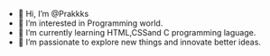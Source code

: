 - 👋 Hi, I’m @Prakkks
- 👀 I’m interested in Programming world.
- 🌱 I’m currently learning HTML,CSSand C programming laguage.
- 💞️ I’m passionate to explore new things and innovate better ideas.


<!---
Prakkks/Prakkks is a ✨ special ✨ repository because its `README.md` (this file) appears on your GitHub profile.
You can click the Preview link to take a look at your changes.
--->
